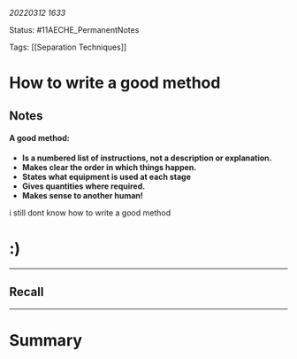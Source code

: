 
*20220312 1633*


Status: #11AECHE_PermanentNotes 

Tags: [[Separation Techniques]]


# How to write a good method


## Notes
#### A good method:
-   **Is a numbered list of instructions, not a description or explanation.**
-   **Makes clear the order in which things happen.**
-   **States what equipment is used at each stage**
-   **Gives quantities where required.**
-   **Makes sense to another human!**


i still dont know how to write a good method

# :)

---
## Recall








---

# Summary